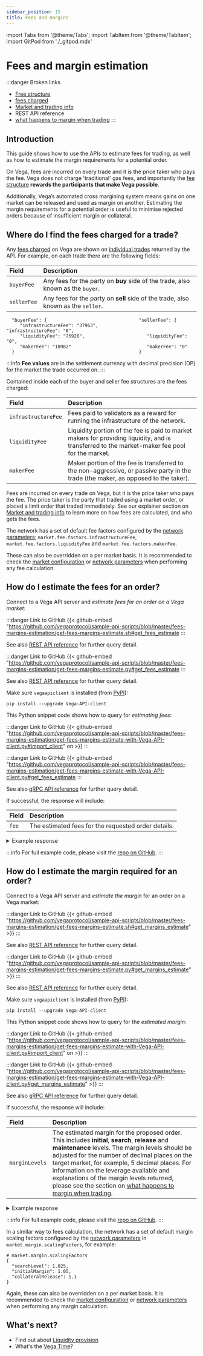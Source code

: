 ```yaml
---
sidebar_position: 15
title: Fees and margins 
---
```

import Tabs from '@theme/Tabs';
import TabItem from '@theme/TabItem';
import GitPod from './_gitpod.mdx'

# Fees and margin estimation

:::danger Broken links
* [Free structure](https://docs.fairground.vega.xyz/docs/trading-questions/#what-are-the-fees-for-trading-on-the-vega-testnet-and-who-gets-the-fees)
* [fees charged](https://docs.fairground.vega.xyz/docs/trading-questions/#how-are-trading-fees-calculated)
* [Market and trading info](https://docs.fairground.vega.xyz/docs/trading-questions/#what-are-the-fees-for-trading-on-the-vega-testnet-and-who-gets-the-fees)
* REST API reference
* [what happens to margin when trading](https://docs.fairground.vega.xyz/docs/trading-questions/#what-happens-to-margin-when-a-trader-puts-a-trade-on)
:::

## Introduction

This guide shows how to use the APIs to estimate fees for trading, as well as how to estimate the margin requirements for a potential order.

On Vega, fees are incurred on every trade and it is the price taker who pays the fee. Vega does not charge 'traditional' gas fees, and importantly the [fee structure](../trading-questions.md#what-are-the-fees-for-trading-on-the-vega-testnet-and-who-gets-the-fees">}}) **rewards the participants that make Vega possible**.

Additionally, Vega’s automated cross margining system means gains on one market can be released and used as margin on another. Estimating the margin requirements for a potential order is useful to minimise rejected orders because of insufficient margin or collateral.

## Where do I find the fees charged for a trade?

Any [fees charged](../trading-questions.md#how-are-trading-fees-calculated) on Vega are shown on [individual trades](list-orders-trades.md#listing-trades-for-an-order">}}) returned by the API. For example, on each trade there are the following fields:

| Field          |  Description  |
| :----------------- | :------------- |
| `buyerFee` | Any fees for the party on **buy** side of the trade, also known as the `buyer`. |
| `sellerFee` | Any fees for the party on **sell** side of the trade, also known as the `seller`. |

```
  "buyerFee": {                                  "sellerFee": {
     "infrastructureFee": "37963",                  "infrastructureFee": "0",
     "liquidityFee": "75926",                       "liquidityFee": "0",
     "makerFee": "18982"                            "makerFee": "0"
  }                                              }
```

:::info
**Fee values** are in the settlement currency with decimal precision (DP) for the market the trade occurred on.
:::

Contained inside each of the buyer and seller fee structures are the fees charged:

| Field          |  Description  |
| :----------------- | :------------- |
| `infrastructureFee` | Fees paid to validators as a reward for running the infrastructure of the network. |
| `liquidityFee` | Liquidity portion of the fee is paid to market makers for providing liquidity, and is transferred to the market-maker fee pool for the market. |
| `makerFee` | Maker portion of the fee is transferred to the non-aggressive, or passive party in the trade (the maker, as opposed to the taker). |

Fees are incurred on every trade on Vega, but it is the price taker who pays the fee. The price taker is the party that traded using a market order, or placed a limit order that traded immediately. See our explainer section on [Market and trading info](../trading-questions.md#what-are-the-fees-for-trading-on-the-vega-testnet-and-who-gets-the-fees">}}) to learn more on how fees are calculated, and who gets the fees.

The network has a set of default fee factors configured by the [network parameters](create-market.md#where-do-i-find-the-current-network-parameters); `market.fee.factors.infrastructureFee`, `market.fee.factors.liquidityFee` and `market.fee.factors.makerFee`. 

These can also be overridden on a per market basis. It is recommended to check the [market configuration](markets.md#listing-markets-on-a-vega-network) or [network parameters](create-market.md#where-do-i-find-the-current-network-parameters) when performing any fee calculation.

## How do I estimate the fees for an order?

Connect to a Vega API server and *estimate fees for an order on a Vega market*:  

<Tabs groupId="codesamples1">
<TabItem value="shell-rest" label="Shell (REST)">

:::danger Link to GitHub
{{< github-embed "https://github.com/vegaprotocol/sample-api-scripts/blob/master/fees-margins-estimation/get-fees-margins-estimate.sh#get_fees_estimate
:::

See also [REST API reference](/api/rest/data-node/api/v1/trading_data.html#operation/EstimateFee) for further query detail.
</TabItem>
<TabItem value="python-rest" label="Python (REST)">

:::danger Link to GitHub
{{< github-embed "https://github.com/vegaprotocol/sample-api-scripts/blob/master/fees-margins-estimation/get-fees-margins-estimate.py#get_fees_estimate
:::

See also [REST API reference](/api/rest/data-node/api/v1/trading_data.html#operation/EstimateFee) for further query detail.
</TabItem>
<TabItem value="python-grpc" label="Python (gRPC)">

Make sure `vegaapiclient` is installed (from [PyPI](https://pypi.org/project/Vega-API-client/)):

```shell
pip install --upgrade Vega-API-client
```

This Python snippet code shows how to query for *estimating fees*:

:::danger Link to GitHub
{{< github-embed "https://github.com/vegaprotocol/sample-api-scripts/blob/master/fees-margins-estimation/get-fees-margins-estimate-with-Vega-API-client.py#import_client" on >}}
:::

:::danger Link to GitHub
{{< github-embed "https://github.com/vegaprotocol/sample-api-scripts/blob/master/fees-margins-estimation/get-fees-margins-estimate-with-Vega-API-client.py#get_fees_estimate
:::

See also [gRPC API reference](/api/grpc/#datanode.api.v1.EstimateFeeRequest) for further query detail.
</TabItem>
</Tabs>

If successful, the response will include:

| Field          |  Description  |
| :----------------- | :------------- |
| `fee` | The estimated fees for the requested order details. |

<details><summary>Example response</summary>

:::danger Link to GitHub
{{< github-embed "https://github.com/vegaprotocol/sample-api-scripts/blob/master/fees-margins-estimation/response-examples.txt#example_get_fees_estimate_response" on >}}
:::

</details>

:::info
For full example code, please visit the [repo on GitHub](https://github.com/vegaprotocol/sample-api-scripts/blob/master/fees-margins-estimation/).
:::




## How do I estimate the margin required for an order?

Connect to a Vega API server and *estimate the margin* for an order on a Vega market:  


<GitPod />

<Tabs groupId="codesamples2">
<TabItem value="shell-rest" label="Shell (REST)">

:::danger Link to GitHub
{{< github-embed "https://github.com/vegaprotocol/sample-api-scripts/blob/master/fees-margins-estimation/get-fees-margins-estimate.sh#get_margins_estimate" >}}
:::

  See also [REST API reference](/api/rest/data-node/api/v1/trading_data.html#operation/EstimateMargin) for further query detail.
</TabItem>
<TabItem value="python-rest" label="Python (REST)">

:::danger Link to GitHub
{{< github-embed "https://github.com/vegaprotocol/sample-api-scripts/blob/master/fees-margins-estimation/get-fees-margins-estimate.py#get_margins_estimate" >}}
:::

  See also [REST API reference](/api/rest/data-node/api/v1/trading_data.html#operation/EstimateMargin) for further query detail.
</TabItem>
<TabItem value="python-grpc" label="Python (gRPC)">

Make sure `vegaapiclient` is installed (from [PyPI](https://pypi.org/project/Vega-API-client/)):

```shell
pip install --upgrade Vega-API-client
```

This Python snippet code shows how to query for the *estimated margin*:

:::danger Link to GitHub
{{< github-embed "https://github.com/vegaprotocol/sample-api-scripts/blob/master/fees-margins-estimation/get-fees-margins-estimate-with-Vega-API-client.py#import_client" on >}}
:::

:::danger Link to GitHub
{{< github-embed "https://github.com/vegaprotocol/sample-api-scripts/blob/master/fees-margins-estimation/get-fees-margins-estimate-with-Vega-API-client.py#get_margins_estimate" >}}
:::

  See also [gRPC API reference](/api/grpc/#datanode.api.v1.EstimateMarginRequest) for further query detail.
</TabItem>
</Tabs>



If successful, the response will include:

| Field          |  Description  |
| :----------------- | :------------- |
| `marginLevels` | The estimated margin for the proposed order. This includes **initial**, **search**, **release** and **maintenance** levels. The margin levels should be adjusted for the number of decimal places on the target market, for example, 5 decimal places. For information on the leverage available and explanations of the margin levels returned, please see the section on [what happens to margin when trading](../trading-questions.md#what-happens-to-margin-when-a-trader-puts-a-trade-on">}}).|

<details><summary>Example response</summary>

:::danger Link to GitHub
{{< github-embed "https://github.com/vegaprotocol/sample-api-scripts/blob/master/fees-margins-estimation/response-examples.txt#example_get_margins_estimate_response" on >}}
:::

</details>

:::info
For full example code, please visit the [repo on GitHub](https://github.com/vegaprotocol/sample-api-scripts/blob/master/fees-margins-estimation/).
:::



In a similar way to fees calculation, the network has a set of default margin scaling factors configured by the [network parameters](create-market.md#where-do-i-find-the-current-network-parameters) in `market.margin.scalingFactors`, for example:

```
# market.margin.scalingFactors
{
  "searchLevel": 1.025,
  "initialMargin": 1.05,
  "collateralRelease": 1.1
}
```

Again, these can also be overridden on a per market basis. It is recommended to check the [market configuration](markets.md#listing-markets-on-a-vega-network) or [network parameters](create-market.md#where-do-i-find-the-current-network-parameters) when performing any margin calculation.


## What's next?

 * Find out about [Liquidity provision](liquidity-provision.md)
 * What's the [Vega Time](time.md)?
 
